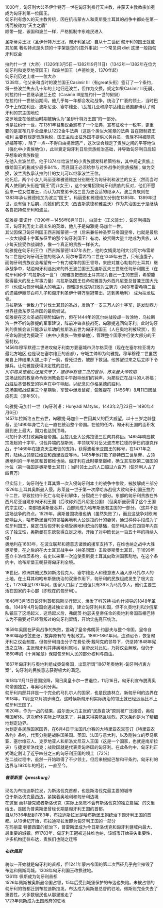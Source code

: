 1000年，匈牙利大公圣伊什特万一世在匈牙利推行天主教，并获天主教教宗加冕成为匈牙利第一位国王。\
匈牙利有悠久的天主教传统，因在抗击蒙古人和奥斯曼土耳其的战争中都处在第一线而被称为“天主之盾”\
顺带一提，该国和波兰一样，严格抵制中东难民进入

圣斯蒂芬王冠（圣伊什特万王冠，匈牙利圣冠）自从十二世纪 匈牙利的国王就戴其加冕 著名特点是头顶的十字架是歪的(意外事故)
一个常见词 diet 这里一般指匈牙利议会

拉约什一世（大帝）（1326年3月5日－1382年9月11日）（1342年—1382年在位为匈牙利和克罗地亚国王）和波兰国王（卢德维克，1370年起）\
匈牙利历史上唯一一位大帝\
1338年，他父亲和当时的波兰国王Casimir III（有great头衔）签订了一个条约，将一些波兰失去几十年的土地归还波兰，但作为交换，规定如果Casimir III无嗣，则拉约什一世继承波兰王位（Casimir III是拉约什一世的舅舅）\
在拉约什一世统治期间，他几乎每一年都会发动战争，统治了广袤的领土，当时巴尔干上保加利亚、波斯尼亚、塞尔维亚、\瓦拉几亚和摩尔达维亚诸国都确认了匈牙利的宗主国地位\
克罗地亚在他统治时期被确认为“圣伊什特万王国”的一部分。\
也是拉约什一世，在1351年召集议会颁布了一个法典，宣布征收十一税率，更重要的是宣布几乎全盘承认1222金牛法典（这是个类似大宪章的法典 旨在限制君王权利 主要有规定贵族免税，国王主动出征外国不提供义务兵员，贵族不得被随意抓捕等等），除了一点--不得自由捐赠遗产，这次议会规定了贵族之间的平等地位（强化中小贵族地位），此举奠定匈牙利日后贵族统治基础，并导致匈牙利日后超乎想象的贵族数量\
在他入主波兰后，他于1374年给波兰的小贵族颁发科希策特权，其中规定贵族上缴给国王的税减少最多84%，而且国王必须给参与对外战争的贵族报酬；做为交换，波兰贵族承认拉约什的女儿可以继承波兰王位。\
他死后，两个小女儿玛丽亚和雅德维加分别继任为匈牙利和波兰的女王（然而当时两人使用的头衔是“国王”而非女王），这个安排招致匈牙利贵族的反对，他们不愿迎来一位女性君王，而认为其堂弟卡洛三世为更合适的继承人。波兰贵族则在1383年承认雅德维加为波兰“国王”。玛丽亚和雅德维加分别在1395年、1399年过世，没有留下后嗣，而她们的丈夫（西吉斯蒙德和雅盖沃）作为共治国王于是继续各自把持匈牙利和波兰。

匈雅提·亚诺什（1390年－1456年8月11日），白骑士（正义骑士），匈牙利摄政王，匈牙利历史上最出名的英雄，他儿子是匈雅提·马加什一世。\
其父因保卫匈牙利国王西吉斯蒙德一世（后来兼任神圣罗马帝国皇帝，也就是最后一次大规模十字军东征里的那个匈牙利国王）有功，被赏赐大量土地成为贵族，从小每天接受作战训练，像一个真正的贵族一样长大。\
匈雅提在匈牙利王位（西吉斯蒙德1437年去世，他的女婿奥地利大公阿尔布雷希特二世是他匈牙利王位的继承人 阿尔布雷希特二世在1349年去世，只有遗腹子，而匈牙利贵族议会希望有一个有力成年的国王领导，来应对雄心勃勃的土耳其）继承战争中，站边匈牙利选出来的外王波兰国王瓦迪斯瓦夫三世继任匈牙利国王（在匈牙利称作“乌拉斯洛一世”）（匈雅提把击败土耳其视为自己一生的志愿，希望能获得最大的反土军事力量）乌拉斯洛国王任命匈雅提为外西凡尼亚总督兼王国大元帅（也成为匈牙利最大的地主），匈雅提也成功打败对立势力（阿尔布雷希特二世的遗孀伊丽莎白将儿子和匈牙利圣伊什特万皇冠带出，逃到奥地利） 成为扶龙肱骨。\
乌拉斯洛一世致力于讨伐土耳其的圣战，发动了一支三万人的十字军，是发动西方世界拯救东罗马帝国的最后尝试。\
匈雅提在这次圣战前期势如破竹，但在1444年的瓦尔纳战役却一败涂地，乌拉斯洛一世不听匈雅提的军事建议，阵前冲锋直接战死，匈雅提逃回匈牙利。此时匈牙利的贵族会议只能承认年幼的拉斯洛五世为匈牙利国王（人在奥地利被软禁），但任命匈雅提为摄政王（由中小贵族一致推举他），管理整个国家并行使大部分的王室特权。\
1456年穆罕默德二世进攻匈牙利南方要塞城市贝尔格莱德（现在在塞尔维亚境内最北方地区,也是现在塞尔维亚的首都），守城主帅即为匈雅提，穆罕穆德二世虽然亲自上阵结果大腿上中了一箭，昏死过去，被部下救回。他苏醒过来之后立即下令撤兵。让匈雅提获得决定性的胜仗。\
*贝尔格莱德最后还是失守了，被穆罕默德二世的曾孙，苏莱曼大帝攻陷*\
这场战役前教皇命令欧洲教会在中午敲响他们的钟声，为那些正在战斗的人祈福；战胜后基督教堂的钟声在中午响起，以纪念贝尔格莱德的胜利。\
这场围城战结束三个星期后，军营中爆发鼠疫，匈雅提在（1456年）8月11日因鼠疫死去（享年50）。

匈雅提·马加什一世（匈牙利语：Hunyadi Mátyás，1443年2月23日－1490年4月6日）\
1457年拉斯洛五世去世，匈雅提·马加什一世因其父的巨大威望，以十三岁之龄登基，至1490年身亡为止一直在统治整个帝国。在他的任内，匈牙利王国的面积发展到史上最大，国力也达到顶峰。\
马加什多次打败奥斯曼帝国。瓦拉几亚大公弗拉德三世向其称臣。1465年响应教宗发起的十字军，讨伐异端的胡斯派，率领联军对岳父波杰布拉德的伊日的捷克作战，于1469年在捷克天主教徒的支持，获得波希米亚国王的称号，在1471年之前，陆续占领摩拉维亚和西里西亚等地。1485年他打败了腓特烈三世皇帝，占领奥地利的一半地区和首都维也纳。匈牙利在此时攀至巅峰，确立其东欧第二强国的地位（第一强国是奥斯曼土耳其）；当时领土上的人口超过六百万（匈牙利人占了四百万）

但实际上，匈牙利在土耳其第一次入侵匈牙利本土的战争中惨败，被肢解成三部分\
1526年土耳其奥斯曼入侵，苏莱曼一世于第一次摩哈赤战役大败匈牙利国王拉约什二世，导致拉约什死亡与匈牙利解体，分裂成三个部分。东部的匈牙利贵族在外西凡尼亚自建东匈牙利王国（后改称外西凡尼亚公国）（但奥斯曼获得了这个王国的宗主权），南部被奥斯曼吞并，西部则成为哈布斯堡君主国的一部分。（这并不是这场战争的终点，1529年，奥斯曼围攻维也纳（虽然失败了），而且这战争对欧洲影响巨大，哈布斯堡当时的领袖奥地利大公是拉约什的妻舅，通过种种手段成为了匈牙利国王，奠定日后匈牙利全境受奥地利统治的基础，匈牙利从此在四百年内丧失了独立性，奥斯曼在东欧获得立足之地，开始了对中欧长达一百五十年的持续入侵）\
奥地利在1683年，在波立联邦和德意志诸侯的援军支持下，在维也纳之战中大胜奥斯曼，在之后的在大土耳其战争中（神圣同盟）击败奥斯曼土耳其，于1699年签立卡洛维茨条约，有史以来第一次迫使奥斯曼土耳其向欧洲国家割地，在这个条约中，哈布斯堡王朝获得匈牙利全境。

18世纪，欧洲其他民族如斯洛伐克人、塞尔维亚人和德意志人涌入原马扎尔人的土地。在土耳其和哈布斯堡统治的双重作用下，匈牙利的民族组成发生了极大变化，1720年至1787年间，国家人口翻了三倍但只有39%为马扎尔人，他们主要生活在国家的中心部（即现在的匈牙利）。


1848年3月15日匈牙利首都佩斯举行起义，爆发了科苏特·拉约什领导的1848年革命。1849年4月匈国会通过独立宣言，建立匈牙利共和国，但不久奥地利和沙俄军队镇压了这场起义，这场起义后，弗朗茨·约瑟夫皇帝任命的奥地利帝国首相巴赫认为不需要对已经背叛过的匈牙利留情，开始实施高压统治。

1859年奥国在萨奥战争的失败，震动了皇帝弗朗茨·约瑟夫与整个帝国。皇帝自1860年起改弦更张，放弃原有的 专制政策。1860-1861年间，连颁诏令，恢复匈牙利之议会制度。但匈牙利自由分子在费伦茨·戴阿克的领导下，仍坚持1848年宪法之立场，主张匈牙利并非奥地利属地，皇帝反对此见，乃将议会解散，但仍于1860年的《十月宪章》保障匈牙利人民的部分权利与自由。

1867年匈牙利与奥地利组成奥匈帝国，出现所谓“1867年奥地利-匈牙利折衷方案”，匈牙利的民族意志获得极大的满足。

1918年11月11日德国投降，同日奥皇卡尔一世退位，11月16日，匈牙利宣布脱离奥匈帝国独立，与奥地利分离。\
匈牙利内部并非是一个完全的马扎尔人的国家，也是民族林立。新匈牙利的边界在1918年，11月至12月初步确立，这时候新匈牙利实际统治的领土就已经远远比不上匈牙利王国了。\
1920年，作为一战的结果，威尔逊大力主张的“民族自决”原则被广泛接受，奥匈帝国解体。这次解体实际上早就来了，并且来得突然且猛烈。这次条约是为了精细地划定边界。\
为划定各民族国家国界，在6月4日于法国凡尔赛的大特里亚农宫签订《特里亚农条约》条约，代表分别是战胜国美国、英国、法国与意大利，以及刚独立的罗马尼亚、塞尔维亚人、克罗地亚人和斯洛文尼亚人王国（这是一个国家，也就是南斯拉夫）与捷克斯洛伐克；战败国就是代表奥匈帝国的匈牙利。在此条约中，匈牙利正式确定割让了近乎四分之三的匈牙利王国的领土（72%）\
在二战过程中，虽然一开始取得了不少领土，但后来根据巴黎和平条约，匈牙利的边界与1920年的相若，一直至今。


##### 普莱斯堡（pressburg）
现名为布拉迪斯拉发，为斯洛伐克首都，也是斯洛伐克最主要的城市\
位于斯洛伐克最西边，紧挨着奥地利和匈牙利边境\
在这里 而非捷克或者斯洛伐克（实际上感觉不会有斯洛伐克的独立篇幅）的文里给出，是因为普莱斯堡曾经长期是匈牙利王国的首都。\
自从1536年起到1783年，布拉迪斯拉发是哈布斯堡王朝统治下匈牙利王国的首都。从10世纪开始，布拉迪斯拉发即为匈牙利王国的一部分\
在玛丽亚 特蕾西亚的统治下，普雷斯堡成为今日斯洛伐克和匈牙利疆域内最大、最重要的城镇。但1783年，匈牙利王冠被送往维也纳，该城市开始丧失重要性，许多机构迁往布达，贵族们也随之迁移

##### 布达佩斯
貌似一开始就是匈牙利的首都，但1241年蒙古帝国的第二次西征几乎完全摧毁了布达和佩斯两城，1308年匈牙利国王改换驻地。\
1361年 佩斯成为匈牙利首都\
1526年佩斯被奥斯曼帝国占领，15年后受到城堡保护的布达也失陷。未被占领的匈牙利的首都迁到布拉迪斯拉发。布达成为奥斯曼总督的驻地，佩斯则完全失去了重要性，大多数居民也从那里搬走了\
1723年佩斯成为王国政府的驻地
